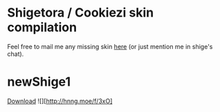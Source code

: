 # Shigetora / Cookiezi skin compilation
Feel free to mail me any missing skin [here](mailto:lolisamurai@tfwno.gf) (or just mention me in shige's chat).

# newShige1
[Download](https://osu.ppy.sh/ss/3960543)
![][http://hnng.moe/f/3xO]